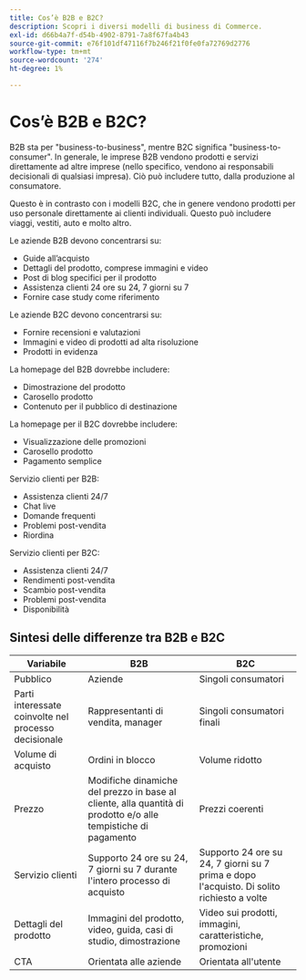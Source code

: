 ```yaml
---
title: Cos’è B2B e B2C?
description: Scopri i diversi modelli di business di Commerce.
exl-id: d66b4a7f-d54b-4902-8791-7a8f67fa4b43
source-git-commit: e76f101df47116f7b246f21f0fe0fa72769d2776
workflow-type: tm+mt
source-wordcount: '274'
ht-degree: 1%

---
```


# Cos’è B2B e B2C?

B2B sta per &quot;business-to-business&quot;, mentre B2C significa &quot;business-to-consumer&quot;. In generale, le imprese B2B vendono prodotti e servizi direttamente ad altre imprese (nello specifico, vendono ai responsabili decisionali di qualsiasi impresa). Ciò può includere tutto, dalla produzione al consumatore.

Questo è in contrasto con i modelli B2C, che in genere vendono prodotti per uso personale direttamente ai clienti individuali. Questo può includere viaggi, vestiti, auto e molto altro.

Le aziende B2B devono concentrarsi su:

- Guide all’acquisto
- Dettagli del prodotto, comprese immagini e video
- Post di blog specifici per il prodotto
- Assistenza clienti 24 ore su 24, 7 giorni su 7
- Fornire case study come riferimento

Le aziende B2C devono concentrarsi su:

- Fornire recensioni e valutazioni
- Immagini e video di prodotti ad alta risoluzione
- Prodotti in evidenza

La homepage del B2B dovrebbe includere:

- Dimostrazione del prodotto
- Carosello prodotto
- Contenuto per il pubblico di destinazione

La homepage per il B2C dovrebbe includere:

- Visualizzazione delle promozioni
- Carosello prodotto
- Pagamento semplice

Servizio clienti per B2B:

- Assistenza clienti 24/7
- Chat live
- Domande frequenti
- Problemi post-vendita
- Riordina

Servizio clienti per B2C:

- Assistenza clienti 24/7
- Rendimenti post-vendita
- Scambio post-vendita
- Problemi post-vendita
- Disponibilità

## Sintesi delle differenze tra B2B e B2C

| Variabile | B2B | B2C |
|----------|-----|-----|
| Pubblico | Aziende | Singoli consumatori |
| Parti interessate coinvolte nel processo decisionale | Rappresentanti di vendita, manager | Singoli consumatori finali |
| Volume di acquisto | Ordini in blocco | Volume ridotto |
| Prezzo | Modifiche dinamiche del prezzo in base al cliente, alla quantità di prodotto e/o alle tempistiche di pagamento | Prezzi coerenti |
| Servizio clienti | Supporto 24 ore su 24, 7 giorni su 7 durante l&#39;intero processo di acquisto | Supporto 24 ore su 24, 7 giorni su 7 prima e dopo l&#39;acquisto. Di solito richiesto a volte |
| Dettagli del prodotto | Immagini del prodotto, video, guida, casi di studio, dimostrazione | Video sui prodotti, immagini, caratteristiche, promozioni |
| CTA | Orientata alle aziende | Orientata all&#39;utente |

